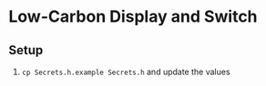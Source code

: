 # Low-Carbon Display and Switch

## Setup
1. `cp Secrets.h.example Secrets.h` and update the values

